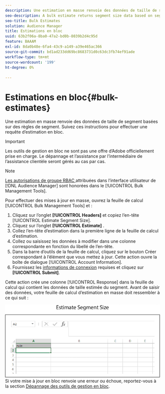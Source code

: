 ```yaml
---
description: Une estimation en masse renvoie des données de taille de segment basées sur des règles de segment. Suivez ces instructions pour effectuer une requête d’estimation en bloc.
seo-description: A bulk estimate returns segment size data based on segment rules. Follow these instructions to make a bulk estimate request.
seo-title: Bulk Estimates
solution: Audience Manager
title: Estimations en bloc
uuid: 63b2f06a-8ba0-47a2-bd0b-8039b2d4c95d
feature: BAAAM
exl-id: 8da0b48e-6fa4-43c9-a149-a39e465ac366
source-git-commit: bd1ad233dd69bc8683731d0c63dc3fb74ef91ade
workflow-type: tm+mt
source-wordcount: '199'
ht-degree: 0%

---
```


# Estimations en bloc{#bulk-estimates}

Une estimation en masse renvoie des données de taille de segment basées sur des règles de segment. Suivez ces instructions pour effectuer une requête d’estimation en bloc.

>[!IMPORTANT]
>
>Les outils de gestion en bloc ne sont pas une offre d’Adobe officiellement prise en charge. Le dépannage et l’assistance par l’intermédiaire de l’assistance clientèle seront gérés au cas par cas.

<!-- 

t_bulk_estimates.xml

 -->

>[!NOTE]
>
>[Les autorisations de groupe RBAC ](../../features/administration/administration-overview.md) attribuées dans l’interface utilisateur de [!DNL Audience Manager] sont honorées dans le [!UICONTROL Bulk Management Tools].

Pour effectuer des mises à jour en masse, ouvrez la feuille de calcul [!UICONTROL Bulk Management Tools] et :

1. Cliquez sur l’onglet **[!UICONTROL Headers]** et copiez l’en-tête [!UICONTROL Estimate Segment Size].
2. Cliquez sur l’onglet **[!UICONTROL Estimate]** .
3. Collez l’en-tête d’estimation dans la première ligne de la feuille de calcul d’estimation.
4. Collez ou saisissez les données à modifier dans une colonne correspondante en fonction du libellé de l’en-tête.
5. Dans la barre d’outils de la feuille de calcul, cliquez sur le bouton Créer correspondant à l’élément que vous mettez à jour.
Cette action ouvre la boîte de dialogue [!UICONTROL Account Information].
6. Fournissez les [informations de connexion](../../reference/bulk-management-tools/bulk-management-intro.md#auth-reqs) requises et cliquez sur **[!UICONTROL Submit]**.

Cette action crée une colonne [!UICONTROL Response] dans la feuille de calcul qui contient les données de taille estimée du segment. Avant de saisir des données, votre feuille de calcul d’estimation en masse doit ressembler à ce qui suit :

![](assets/estimate.png)
Si votre mise à jour en bloc renvoie une erreur ou échoue, reportez-vous à la section [Dépannage des outils de gestion en bloc](../../reference/bulk-management-tools/bulk-troubleshooting.md).
